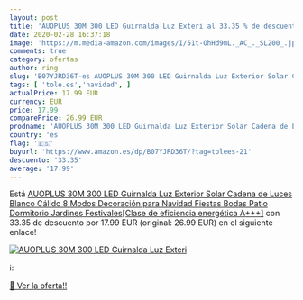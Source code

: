 ```yaml
---
layout: post
title: 'AUOPLUS 30M 300 LED Guirnalda Luz Exteri al 33.35 % de descuento'
date: 2020-02-28 16:37:18
image: 'https://m.media-amazon.com/images/I/51t-OhHd9mL._AC_._SL200_.jpg'
comments: true
category: ofertas
author: ring
slug: 'B07YJRD36T-es AUOPLUS 30M 300 LED Guirnalda Luz Exterior Solar Cadena de...'
tags: [ 'tole.es','navidad', ]
actualPrice: 17.99 EUR
currency: EUR
price: 17.99
comparePrice: 26.99 EUR
prodname: 'AUOPLUS 30M 300 LED Guirnalda Luz Exterior Solar Cadena de Luces Blanco Cálido 8 Modos Decoración para Navidad Fiestas Bodas Patio Dormitorio Jardines  Festivales[Clase de eficiencia energética A+++]'
country: 'es'
flag: '🇪🇸'
buyurl: 'https://www.amazon.es/dp/B07YJRD36T/?tag=tolees-21'
descuento: '33.35'
average: '17.99'
---
```


Está [AUOPLUS 30M 300 LED Guirnalda Luz Exterior Solar Cadena de Luces Blanco Cálido 8 Modos Decoración para Navidad Fiestas Bodas Patio Dormitorio Jardines  Festivales[Clase de eficiencia energética A+++]](https://www.amazon.es/dp/B07YJRD36T/?tag=tolees-21) con 33.35 de descuento por 17.99 EUR (original: 26.99 EUR) en el siguiente enlace!

[![AUOPLUS 30M 300 LED Guirnalda Luz Exteri](https://m.media-amazon.com/images/I/51t-OhHd9mL._AC_._SL200_.jpg)](https://www.amazon.es/dp/B07YJRD36T/?tag=tolees-21)

ℹ️:


[🛒 Ver la oferta!!](https://www.amazon.es/dp/B07YJRD36T/?tag=tolees-21)
